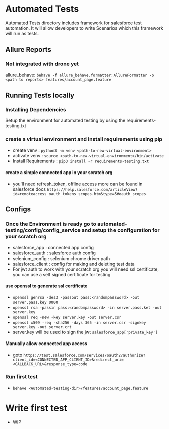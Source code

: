 
# Automated Tests
Automated Tests directory includes framework for salesforce test automation. It will allow developers to write Scenarios which this framework will run as tests.


## Allure Reports
### Not integrated with drone yet
allure_behave: ```behave -f allure_behave.formatter:AllureFormatter -o <path to reports> features/account_page.feature```

## Running Tests locally

### Installing Dependencies
Setup the environment for automated testing by using the requirements-testing.txt

### create a virtual environment and install requirements using pip
* create venv : ```python3 -m venv <path-to-new-virtual-environment>```
* activate venv : ```source <path-to-new-virtual-environment>/bin/activate```
* Install Requirements : ```pip3 install -r requirements-testing.txt```

#### create a simple connected app in your scratch org
* you'll need refresh_token, offline access more can be found in salesforce docs ```https://help.salesforce.com/articleView?id=remoteaccess_oauth_tokens_scopes.htm&type=5#oauth_scopes```

## Configs
### Once the Environment is ready go to automated-testing/config/config_service and setup the configuration for your scratch org
- salesforce_app : connected app config
- salesforce_auth : salesforce auth config
- selenium_config : selenium chrome driver path
- salesforce_client : config for making and deleting test data
- For jwt auth to work with your scratch org you will need ssl certificate, you can use a self signed certificate for testing

#### use openssl to generate ssl certificate
*  ```openssl genrsa -des3 -passout pass:<randompassword> -out server.pass.key 0000```
*  ```openssl rsa -passin pass:<randompassword> -in server.pass.ket -out server.key```
*  ```openssl req -new -key server.key -out server.csr```
*  ```openssl x509 -req -sha256 -days 365 -in server.csr -signkey server.key -out server.crt```
* server.key will be used to sign the jwt ```salesforce_app['private_key']```

#### Manually allow connected app access
* goto ```https://test.salesforce.com/services/oauth2/authorize?client_id=<CONNECTED_APP_CLIENT_ID>&redirect_uri=<CALLBACK_URL>&response_type=code```


### Run first test
* ```behave <Automated-testing-dir>/features/account_page.feature```

# Write first test

* WIP
